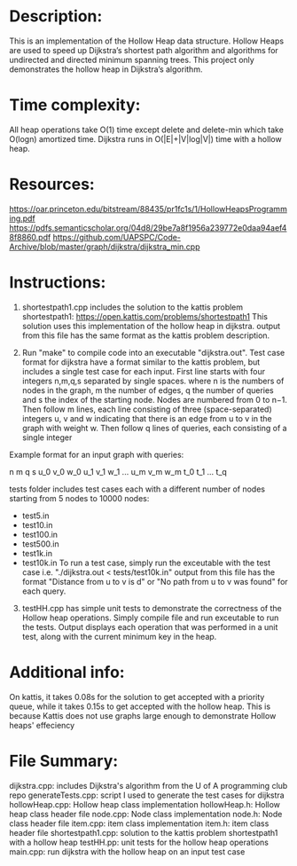 # Description:
This is an implementation of the Hollow Heap data structure. Hollow Heaps are used to speed up Dijkstra’s shortest path algorithm 
and algorithms for undirected and directed minimum spanning trees. This project only demonstrates the hollow heap in Dijkstra’s algorithm.

# Time complexity:
All heap operations take O(1) time except delete and delete-min which take O(logn) amortized time.
Dijkstra runs in O(|E|+|V|log|V|) time with a hollow heap.

# Resources:
https://oar.princeton.edu/bitstream/88435/pr1fc1s/1/HollowHeapsProgramming.pdf
https://pdfs.semanticscholar.org/04d8/29be7a8f1956a239772e0daa94aef48f8860.pdf
https://github.com/UAPSPC/Code-Archive/blob/master/graph/dijkstra/dijkstra_min.cpp

# Instructions:
1) shortestpath1.cpp includes the solution to the kattis problem shortestpath1: https://open.kattis.com/problems/shortestpath1
This solution uses this implementation of the hollow heap in dijkstra. output from this file has the same format as the kattis problem description.

2) Run "make" to compile code into an executable "dijkstra.out".
Test case format for dijkstra have a format similar to the kattis problem, but includes a single test case for each input.
First line starts with four integers n,m,q,s separated by single spaces. where n is the numbers of nodes in the graph, 
m the number of edges, q the number of queries and s the index of the starting node. Nodes are numbered from 0 to n−1.
Then follow m lines, each line consisting of three (space-separated) integers u, v and w indicating that there is an 
edge from u to v in the graph with weight w. Then follow q lines of queries, each consisting of a single integer

Example format for an input graph with queries:

n m q s
u_0 v_0 w_0
u_1 v_1 w_1
...
u_m v_m w_m
t_0
t_1
...
t_q

tests folder includes test cases each with a different number of nodes starting from 5 nodes to 10000 nodes:
- test5.in
- test10.in
- test100.in
- test500.in
- test1k.in
- test10k.in
To run a test case, simply run the exceutable with the test case i.e. "./dijkstra.out < tests/test10k.in"
output from this file has the format "Distance from u to v is d" or "No path from u to v was found" for each query.

3) testHH.cpp has simple unit tests to demonstrate the correctness of the Hollow heap operations. Simply compile file
and run exceutable to run the tests. Output displays each operation that was performed in a unit test, along with the
current minimum key in the heap.

# Additional info:
On kattis, it takes 0.08s for the solution to get accepted with a priority queue, while it takes 0.15s to get accepted with the hollow heap.
This is because Kattis does not use graphs large enough to demonstrate Hollow heaps' effeciency

# File Summary:
dijkstra.cpp: includes Dijkstra's algorithm from the U of A programming club repo
generateTests.cpp: script I used to generate the test cases for dijkstra
hollowHeap.cpp: Hollow heap class implementation
hollowHeap.h: Hollow heap class header file
node.cpp: Node class implementation
node.h: Node class header file
item.cpp: item class implementation
item.h: item class header file
shortestpath1.cpp: solution to the kattis problem shortestpath1 with a hollow heap
testHH.pp: unit tests for the hollow heap operations
main.cpp: run dijkstra with the hollow heap on an input test case
